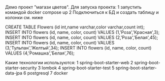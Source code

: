 Демо проект "магази цветов". 
Для запуска проекта:
    1 запустить командой docker compose up
    2 Подключиться к БД и создать таблицу и колонки см. ниже

CREATE TABLE Flowers (id int,name varchar,color varchar,count int);
INSERT INTO flowers (id, name, color, count) VALUES (1,'Роза','Красная',3);
INSERT INTO flowers (id, name, color, count) VALUES (2,'Роза','Белая',45);
INSERT INTO flowers (id, name, color, count) VALUES (3,'Тульпан','Желтый',34);
INSERT INTO flowers (id, name, color, count) VALUES (4,'Ромашка','Белая',76);


Какие технологии используются:
    1 spring-boot-starter-web
    2 spring-boot-starter-security
    3 lombok
    4 spring-boot-starter-test
    5 spring-boot-starter-data-jpa
    6 postgresql
    7 docker
